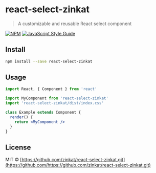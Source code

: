 # react-select-zinkat

> A customizable and reusable React select component

[![NPM](https://img.shields.io/npm/v/react-select-zinkat.svg)](https://www.npmjs.com/package/react-select-zinkat) [![JavaScript Style Guide](https://img.shields.io/badge/code_style-standard-brightgreen.svg)](https://standardjs.com)

## Install

```bash
npm install --save react-select-zinkat
```

## Usage

```jsx
import React, { Component } from 'react'

import MyComponent from 'react-select-zinkat'
import 'react-select-zinkat/dist/index.css'

class Example extends Component {
  render() {
    return <MyComponent />
  }
}
```

## License

MIT © [https://github.com/zinkat/react-select-zinkat.git](https://github.com/https://github.com/zinkat/react-select-zinkat.git)
